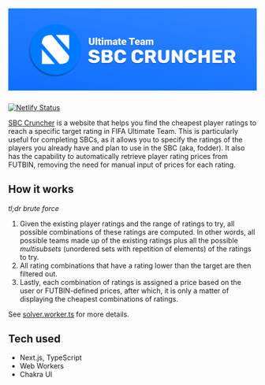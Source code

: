 # ![SBC Cruncher banner](public/banner_low.png)

[![Netlify Status](https://api.netlify.com/api/v1/badges/315ab81c-01ff-4ee7-bccd-c0cc092b7ad2/deploy-status)](https://app.netlify.com/sites/sbccruncher/deploys)

[SBC Cruncher](https://sbccruncher.cc) is a website that helps you find the cheapest player ratings to reach a specific target rating in FIFA Ultimate Team. This is particularly useful for completing SBCs, as it allows you to specify the ratings of the players you already have and plan to use in the SBC (aka, fodder). It also has the capability to automatically retrieve player rating prices from FUTBIN, removing the need for manual input of prices for each rating.

## How it works

_tl;dr brute force_

1. Given the existing player ratings and the range of ratings to try, all possible combinations of these ratings are computed. In other words, all possible teams made up of the existing ratings plus all the possible _multisubsets_ (unordered sets with repetition of elements) of the ratings to try.
2. All rating combinations that have a rating lower than the target are then filtered out.
3. Lastly, each combination of ratings is assigned a price based on the user or FUTBIN-defined prices, after which, it is only a matter of displaying the cheapest combinations of ratings.
   
See [solver.worker.ts](src/workers/solver.worker.ts) for more details.

## Tech used

- Next.js, TypeScript
- Web Workers
- Chakra UI
